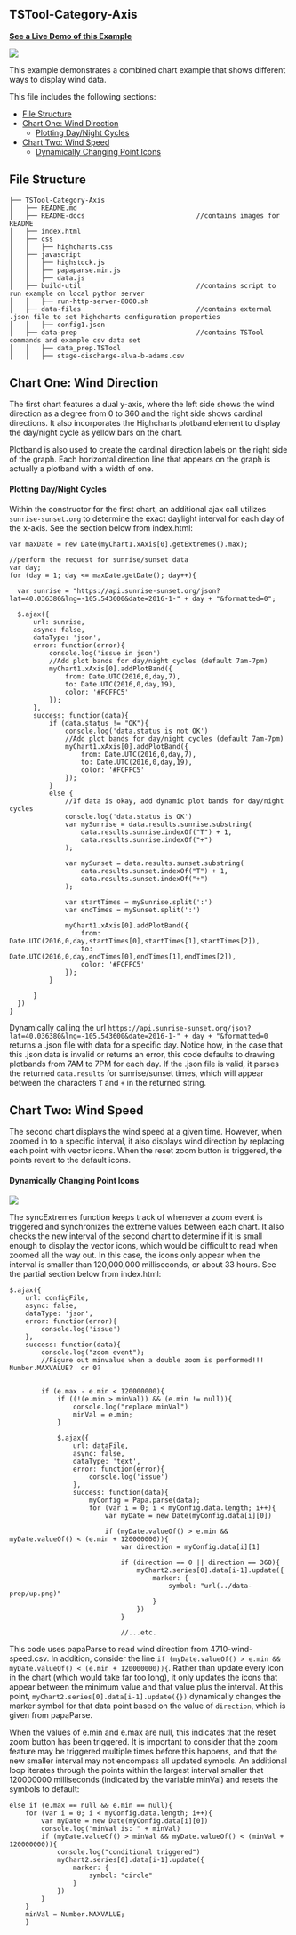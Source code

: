 ## TSTool-Category-Axis

<a href="http://github.openwaterfoundation.org/owf-lib-viz-highcharts-js/Timeseries/TSTool-Category-Axis/"><b>See a Live Demo of this Example</b></a>

![](README-docs/TS-Tool-Category-Axis.png)

This example demonstrates a combined chart example that shows different ways to display wind data.

This file includes the following sections:

* [File Structure](#file-structure)
* [Chart One: Wind Direction](#chart-one:-wind-direction)
  * [Plotting Day/Night Cycles](#plotting-day/night-cycles)
* [Chart Two: Wind Speed](#chart-two:-wind-speed)
  * [Dynamically Changing Point Icons](#dynamically-changing-point-icons)

## File Structure

```
├── TSTool-Category-Axis
│   ├── README.md  
│   ├── README-docs                            //contains images for README
│   ├── index.html  
│   ├── css
│   │   ├── highcharts.css  
│   ├── javascript
│   │   ├── highstock.js  
│   │   ├── papaparse.min.js  
│   │   ├── data.js
│   ├── build-util                             //contains script to run example on local python server
│   │   ├── run-http-server-8000.sh
│   ├── data-files                             //contains external .json file to set highcharts configuration properties
│   │   ├── config1.json
│   ├── data-prep                              //contains TSTool commands and example csv data set
│   │   ├── data_prep.TSTool
│   │   ├── stage-discharge-alva-b-adams.csv
```

## Chart One: Wind Direction

The first chart features a dual y-axis, where the left side shows the wind direction as a degree from 0 to 360 and the right side shows cardinal directions.  It also incorporates the Highcharts plotband element to display the day/night cycle as yellow bars on the chart.

Plotband is also used to create the cardinal direction labels on the right side of the graph.  Each horizontal direction line that appears on the graph is actually a plotband with a width of one.

#### Plotting Day/Night Cycles

Within the constructor for the first chart, an additional ajax call utilizes `sunrise-sunset.org` to determine the exact daylight interval for each day of the x-axis.  See the section below from index.html:

```
var maxDate = new Date(myChart1.xAxis[0].getExtremes().max);

//perform the request for sunrise/sunset data
var day;
for (day = 1; day <= maxDate.getDate(); day++){

  var sunrise = "https://api.sunrise-sunset.org/json?lat=40.036380&lng=-105.543600&date=2016-1-" + day + "&formatted=0";

  $.ajax({
      url: sunrise,
      async: false,
      dataType: 'json',
      error: function(error){
          console.log('issue in json')
          //Add plot bands for day/night cycles (default 7am-7pm)
          myChart1.xAxis[0].addPlotBand({
              from: Date.UTC(2016,0,day,7),
              to: Date.UTC(2016,0,day,19),
              color: '#FCFFC5'
          });  
      },
      success: function(data){
          if (data.status != "OK"){
              console.log('data.status is not OK')
              //Add plot bands for day/night cycles (default 7am-7pm)
              myChart1.xAxis[0].addPlotBand({
                  from: Date.UTC(2016,0,day,7),
                  to: Date.UTC(2016,0,day,19),
                  color: '#FCFFC5'
              });
          }
          else {
              //If data is okay, add dynamic plot bands for day/night cycles
              console.log('data.status is OK')
              var mySunrise = data.results.sunrise.substring(
                  data.results.sunrise.indexOf("T") + 1,
                  data.results.sunrise.indexOf("+")
              );

              var mySunset = data.results.sunset.substring(
                  data.results.sunset.indexOf("T") + 1,
                  data.results.sunset.indexOf("+")
              );

              var startTimes = mySunrise.split(':')
              var endTimes = mySunset.split(':')

              myChart1.xAxis[0].addPlotBand({
                  from: Date.UTC(2016,0,day,startTimes[0],startTimes[1],startTimes[2]),
                  to: Date.UTC(2016,0,day,endTimes[0],endTimes[1],endTimes[2]),
                  color: '#FCFFC5'
              });
          }

      }
  })
}
```

Dynamically calling the url `https://api.sunrise-sunset.org/json?lat=40.036380&lng=-105.543600&date=2016-1-" + day + "&formatted=0` returns a .json file with data for a specific day.  Notice how, in the case that this .json data is invalid or returns an error, this code defaults to drawing plotbands from 7AM to 7PM for each day.  If the .json file is valid, it parses the returned `data.results` for sunrise/sunset times, which will appear between the characters `T` and `+` in the returned string.

## Chart Two: Wind Speed

The second chart displays the wind speed at a given time.  However, when zoomed in to a specific interval, it also displays wind direction by replacing each point with vector icons.  When the reset zoom button is triggered, the points revert to the default icons.

#### Dynamically Changing Point Icons

![](README-docs/TS-Tool-Category-Axis-Zoomed.png)

The syncExtremes function keeps track of whenever a zoom event is triggered and synchronizes the extreme values between each chart.  It also checks the new interval of the second chart to determine if it is small enough to display the vector icons, which would be difficult to read when zoomed all the way out.  In this case, the icons only appear when the interval is smaller than 120,000,000 milliseconds, or about 33 hours.  See the partial section below from index.html:

```
$.ajax({
    url: configFile,
    async: false,
    dataType: 'json',
    error: function(error){
        console.log('issue')
    },
    success: function(data){
        console.log("zoom event");
        //Figure out minvalue when a double zoom is performed!!!  Number.MAXVALUE?  or 0?


        if (e.max - e.min < 120000000){
            if ((!(e.min > minVal)) && (e.min != null)){
                console.log("replace minVal")
                minVal = e.min;
            }

            $.ajax({
                url: dataFile,
                async: false,
                dataType: 'text',
                error: function(error){
                    console.log('issue')
                },
                success: function(data){
                    myConfig = Papa.parse(data);
                    for (var i = 0; i < myConfig.data.length; i++){
                        var myDate = new Date(myConfig.data[i][0])

                        if (myDate.valueOf() > e.min && myDate.valueOf() < (e.min + 120000000)){
                            var direction = myConfig.data[i][1]

                            if (direction == 0 || direction == 360){
                                myChart2.series[0].data[i-1].update({
                                    marker: {
                                        symbol: "url(../data-prep/up.png)"
                                    }
                                })
                            }

                            //...etc.
```

This code uses papaParse to read wind direction from 4710-wind-speed.csv.  In addition, consider the line `if (myDate.valueOf() > e.min && myDate.valueOf() < (e.min + 120000000)){`.  Rather than update every icon in the chart (which would take far too long), it only updates the icons that appear between the minimum value and that value plus the interval.  At this point, `myChart2.series[0].data[i-1].update({})` dynamically changes the marker symbol for that data point based on the value of `direction`, which is given from papaParse.

When the values of e.min and e.max are null, this indicates that the reset zoom button has been triggered.  It is important to consider that the zoom feature may be triggered multiple times before this happens, and that the new smaller interval may not encompass all updated symbols.  An additional loop iterates through the points within the largest interval smaller that 120000000 milliseconds (indicated by the variable minVal) and resets the symbols to default:

```
else if (e.max == null && e.min == null){
    for (var i = 0; i < myConfig.data.length; i++){
        var myDate = new Date(myConfig.data[i][0])
        console.log("minVal is: " + minVal)
        if (myDate.valueOf() > minVal && myDate.valueOf() < (minVal + 120000000)){
            console.log("conditional triggered")
            myChart2.series[0].data[i-1].update({
                marker: {
                    symbol: "circle"
                }
            })
        }  
    }
    minVal = Number.MAXVALUE;
    }
```
